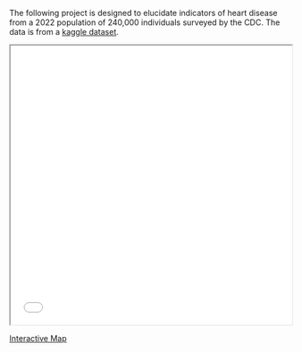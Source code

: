 The following project is designed to elucidate indicators of heart disease from a 2022 population of 240,000 individuals surveyed by the CDC. The data is from a [kaggle dataset](https://www.kaggle.com/datasets/kamilpytlak/personal-key-indicators-of-heart-disease).

<iframe src="generated_maps/interactive_US_map_3.html" width="100%" height="500px"></iframe>

[Interactive Map](https://chdorgeix1.github.io/Heart-Health/generated_maps/interactive_US_map_3.html)
